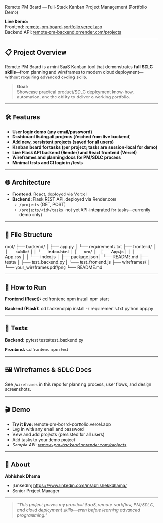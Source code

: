 Remote PM Board — Full-Stack Kanban Project Management (Portfolio Demo)

**Live Demo:**  
Frontend: [remote-pm-board-portfolio.vercel.app](https://remote-pm-board-portfolio.vercel.app/)  
Backend API: [remote-pm-backend.onrender.com/projects](https://remote-pm-backend.onrender.com/projects)

---

## 📋 Project Overview

Remote PM Board is a mini SaaS Kanban tool that demonstrates **full SDLC skills**—from planning and wireframes to modern cloud deployment—without requiring advanced coding skills.

> **Goal:**  
Showcase practical product/SDLC deployment know-how, automation, and the ability to deliver a working portfolio.

---

## 🛠️ Features

- **User login demo (any email/password)**
- **Dashboard listing all projects (fetched from live backend)**
- **Add new, persistent projects (saved for all users)**
- **Kanban board for tasks (per project; tasks are session-local for demo)**
- **Live Flask API backend (Render) and React frontend (Vercel)**
- **Wireframes and planning docs for PM/SDLC process**
- **Minimal tests and CI logic in /tests**

---

## 🌐 Architecture

- **Frontend:** React, deployed via Vercel
- **Backend:** Flask REST API, deployed via Render.com  
    - `/projects` (GET, POST)
    - `/projects/<id>/tasks` (not yet API-integrated for tasks—currently demo only)

---

## 🚦 File Structure
root/
├── backend/
│ ├── app.py
│ └── requirements.txt
├── frontend/
│ ├── public/
│ │ └── index.html
│ ├── src/
│ │ ├── App.js
│ │ ├── App.css
│ │ └── index.js
│ ├── package.json
│ └── README.md
├── tests/
│ ├── test_backend.py
│ └── test_frontend.js
├── wireframes/
│ └── your_wireframes.pdf/png
└── README.md


---

## 🚀 How to Run

**Frontend (React):**
cd frontend
npm install
npm start


**Backend (Flask):**
cd backend
pip install -r requirements.txt
python app.py


---

## 🧪 Tests

**Backend:**
pytest tests/test_backend.py

**Frontend:**
cd frontend
npm test


---

## 🖼️ Wireframes & SDLC Docs

See `/wireframes` in this repo for planning process, user flows, and design screenshots.

---

## 🎬 Demo 

- **Try it live:** [remote-pm-board-portfolio.vercel.app](https://remote-pm-board-portfolio.vercel.app/)
- Log in with any email and password
- View and add projects (persisted for all users)
- Add tasks to your demo project  
- *Sample API: [remote-pm-backend.onrender.com/projects](https://remote-pm-backend.onrender.com/projects)*

---

## 🙋 About

**Abhishek Dhama**  
- [LinkedIn] https://www.linkedin.com/in/abhishekkdhama/
- Senior Project Manager

---

> _"This project proves my practical SaaS, remote workflow, PM/SDLC, and cloud deployment skills—even before learning advanced programming."_  


